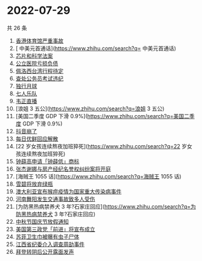 # 2022-07-29

共 26 条

<!-- BEGIN ZHIHUSEARCH -->
<!-- 最后更新时间 Fri Jul 29 2022 21:30:48 GMT+0800 (China Standard Time) -->
1. [香港体育馆严重事故](https://www.zhihu.com/search?q=香港体育馆严重事故)
1. [ 中美元首通话](https://www.zhihu.com/search?q= 中美元首通话)
1. [芯片和科学法案](https://www.zhihu.com/search?q=芯片和科学法案)
1. [公立医院亏损负债](https://www.zhihu.com/search?q=公立医院亏损负债)
1. [佩洛西台湾行程待定](https://www.zhihu.com/search?q=佩洛西台湾行程待定)
1. [查处公务员考试违纪](https://www.zhihu.com/search?q=查处公务员考试违纪)
1. [独行月球](https://www.zhihu.com/search?q=独行月球)
1. [七人乐队](https://www.zhihu.com/search?q=七人乐队)
1. [韦正直播](https://www.zhihu.com/search?q=韦正直播)
1. [浪姐 3 五公](https://www.zhihu.com/search?q=浪姐 3 五公)
1. [美国二季度 GDP 下滑 0.9%](https://www.zhihu.com/search?q=美国二季度 GDP 下滑 0.9%)
1. [抖音崩了](https://www.zhihu.com/search?q=抖音崩了)
1. [每日优鲜回应解散](https://www.zhihu.com/search?q=每日优鲜回应解散)
1. [22 岁女孩连续熬夜加班猝死](https://www.zhihu.com/search?q=22 岁女孩连续熬夜加班猝死)
1. [钟薛高申请「钟薛低」商标](https://www.zhihu.com/search?q=钟薛高申请「钟薛低」商标)
1. [张杰谢娜与房产经纪名誉权纠纷案将开庭](https://www.zhihu.com/search?q=张杰谢娜与房产经纪名誉权纠纷案将开庭)
1. [海贼王 1055 话](https://www.zhihu.com/search?q=海贼王 1055 话)
1. [雪碧将放弃绿瓶](https://www.zhihu.com/search?q=雪碧将放弃绿瓶)
1. [澳大利亚宣布猴痘疫情为国家重大传染病事件](https://www.zhihu.com/search?q=澳大利亚宣布猴痘疫情为国家重大传染病事件)
1. [河南舞阳发生交通事故致多人受伤](https://www.zhihu.com/search?q=河南舞阳发生交通事故致多人受伤)
1. [为防黑热病禁养犬 3 年?石家庄回应](https://www.zhihu.com/search?q=为防黑热病禁养犬 3 年?石家庄回应)
1. [中秋节国庆节放假通知](https://www.zhihu.com/search?q=中秋节国庆节放假通知)
1. [美国第三政党「前进」将宣布成立](https://www.zhihu.com/search?q=美国第三政党「前进」将宣布成立)
1. [苏菲卫生巾被曝有虫子尸体](https://www.zhihu.com/search?q=苏菲卫生巾被曝有虫子尸体)
1. [江西省纪委介入调查周劼事件](https://www.zhihu.com/search?q=江西省纪委介入调查周劼事件)
1. [拜登转阴后公开露面发声](https://www.zhihu.com/search?q=拜登转阴后公开露面发声)
<!-- END ZHIHUSEARCH -->
